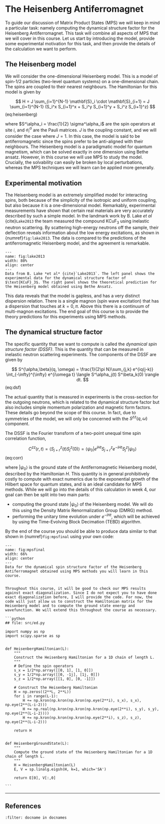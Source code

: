 # The Heisenberg Antiferromagnet

To guide our discussion of Matrix Product States (MPS) we will keep in mind a particular task: namely computing the dynamical structure factor for the Heisenberg Antiferromagnet. This task will combine all aspects of MPS that we will cover in this course. Let us start by introducing the model, provide some experimental motivation for this task, and then provide the details of the calculation we want to perform.

## The Heisenberg model

We will consider the one-dimensional Heisenberg model. This is a model of spin-1/2 particles (two-level quantum systems) on a one-dimensional chain. The spins are coupled to their nearest neighbours. The Hamiltonian for this model is given by

$$
H = J \sum_{i=1}^{N-1} \mathbf{S}_i \cdot \mathbf{S}_{i+1} = J \sum_{i=1}^{N-1} (S_i^x S_{i+1}^x + S_i^y S_{i+1}^y + S_i^z S_{i+1}^z)
$$ (eq:heisenberg)

where $S^\alpha_i = \frac{1}{2} \sigma^\alpha_i$ are the spin operators at site $i$, and $\sigma^\alpha_i$ are the Pauli matrices. $J$ is the coupling constant, and we will consider the case where $J=1$. In this case, the model is said to be antiferromagnetic since the spins prefer to be anti-aligned with their neighbours. The Heisenberg model is a paradigmatic model for quantum magnetism, which can be solved exactly in one dimension using Bethe ansatz. However, in this course we will use MPS to study the model. Crucially, the solvability can easily be broken by local perturbations, whereas the MPS techniques we will learn can be applied more generally.

## Experimental motivation

The Heisenberg model is an extremely simplified model for interacting spins, both because of the simplicity of the isotropic and uniform coupling, but also because it is a one-dimensional model. Remarkably, experimental measurements have shown that certain real materials are very accurately described by such a simple model. In the landmark work by B. Lake *et al* {cite}`Lake2013` the team measured the compound $\text{KCuF}_3$ using inelastic neutron scattering. By scattering high-energy neutrons off the sample, their deflection reveals information about the low energy excitations, as shown in {numref}`fig:lake2013`. The data is compared to the predictions of the antiferromagnetic Heisenberg model, and the agreement is remarkable. 

```{figure} images/AFH_experiment.png
---
name: fig:lake2013
width: 80%
align: center
---
Data from B. Lake *et al* {cite}`Lake2013`. The left panel shows the experimental data for the dynamical structure factor of $\text{KCuF}_3$. The right panel shows the theoretical prediction for the Heisenberg model obtained using Bethe Ansatz.
```

This data reveals that the model is gapless, and has a very distinct dispersion relation. There is a single magnon (spin wave excitation) that has a dispersion that touches at $k=0, \pi$. Above this there is a continuum of multi-magnon excitations. The end goal of this course is to provide the theory predictions for this experiments using MPS methods.

## The dynamical structure factor

The specific quantity that we want to compute is called the *dynamical spin structure factor (DSSF)*. This is the quantity that can be measured in inelastic neutron scattering experiments. The components of the DSSF are given by

$$
S^{\alpha,\beta}(q, \omega) = \frac{1}{2\pi N}\sum_{j,k} e^{iq(j-k)} \int_{-\infty}^{\infty} e^{i\omega t} \langle S^\alpha_j(t) S^\beta_k(0) \rangle dt.
$$ (eq:dsf)

The actual quantity that is measured in experiments is the cross-section for the outgoing neutrons, which is related to the dynamical structure factor but also includes simple momentum polarization and magnetic form factors. These details go beyond the scope of this course. In fact, due to symmetries of the model, we will only be concerned with the $S^{zz}(q, \omega)$ component.

The DSSF is the Fourier transform of a two-point unequal time spin correlation function,

$$
C^{zz}(r, t) = \langle S^z_{j+r}(t) S^z_{j}(0) \rangle = \langle \psi_0 | e^{iHt} S^z_{j+r} e^{-iHt} S^z_{j} | \psi_0 \rangle
$$ (eq:corr)

where $|\psi_0\rangle$ is the ground state of the Antiferromagnetic Heisenberg model, described by the Hamiltonian $H$. This quantity is in general prohibitively costly to compute with exact numerics due to the exponential growth of the Hilbert space for quantum states, and is an ideal candidate for MPS methods.
While we will go into the details of this calculation in week 4, our goal can then be split into two main parts: 
* computing the ground state $|\psi_0\rangle$ of the Heisenberg model. We will do this using the Density Matrix Renormalization Group (DMRG) method. 
* performing the unitary time evolution under $e^{-iHt}$, which will be achieved by using the Time-Evolving Block Decimation (TEBD) algorithm.


By the end of the course you should be able to produce data similar to that shown in {numref}`fig:mpsfinal` using your own code:

```{figure} images/AFH_MPS_final.png
---
name: fig:mpsfinal
width: 66%
align: center
---
Data for the dynamical spin structure factor of the Heisenberg Antiferromagnet obtained using MPS methods you will learn in this course.
```


````{admonition} Code: Basic Exact Diagonalization

Throughout this course, it will be good to check our MPS results against exact diagonalization. Since I do not expect you to have done exact diagonalization before, I will provide the code. For now, the code will just allow us to construct the Hamiltonian matrix for the Heisenberg model and to compute the ground state energy and wavefunction. We will extend this throughout the course as necessary.

```python
## file: src/ed.py

import numpy as np
import scipy.sparse as sp


def HeisenbergHamiltonian(L):
    """
    Construct the Heisenberg Hamiltonian for a 1D chain of length L.
    """
    # Define the spin operators
    s_x = 1/2*np.array([[0, 1], [1, 0]])
    s_y = 1/2*np.array([[0, -1j], [1j, 0]])
    s_z = 1/2*np.array([[1, 0], [0, -1]])

    # Construct the Heisenberg Hamiltonian
    H = np.zeros((2**L, 2**L))
    for i in range(L-1):
        H += np.kron(np.kron(np.kron(np.eye(2**i), s_x), s_x), np.eye(2**(L-i-2)))
        H += np.real(np.kron(np.kron(np.kron(np.eye(2**i), s_y), s_y), np.eye(2**(L-i-2))))
        H += np.kron(np.kron(np.kron(np.eye(2**i), s_z), s_z), np.eye(2**(L-i-2)))

    return H


def HeisenbergGroundState(L):
    """
    Compute the ground state of the Heisenberg Hamiltonian for a 1D chain of length L.
    """
    H = HeisenbergHamiltonian(L)
    E, V = sp.linalg.eigsh(H, k=1, which='SA')
    
    return E[0], V[:,0]

```

````


---

## References

```{bibliography}
:filter: docname in docnames
```